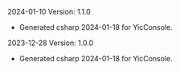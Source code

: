 2024-01-10 Version: 1.1.0
- Generated csharp 2024-01-18 for YicConsole.

2023-12-28 Version: 1.0.0
- Generated csharp 2024-01-18 for YicConsole.

